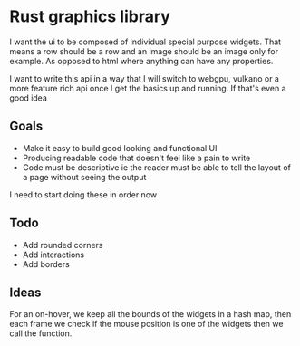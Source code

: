 # Rust graphics library

I want the ui to be composed of individual special purpose widgets. That means a row should be a row and an image should be an image only for example. As opposed to html where anything can have any properties.  

I want to write this api in a way that I will switch to webgpu, vulkano or a more feature rich api once
I get the basics up and running. If that's even a good idea

## Goals

- Make it easy to build good looking and functional UI
- Producing readable code that doesn't feel like a pain to write
- Code must be descriptive ie the reader must be able to tell the layout of a page without seeing the output

I need to start doing these in order now

## Todo

- Add rounded corners
- Add interactions
- Add borders

## Ideas

For an on-hover, we keep all the bounds of the widgets in a hash map, then each frame we check
if the mouse position is one of the widgets then we call the function.

